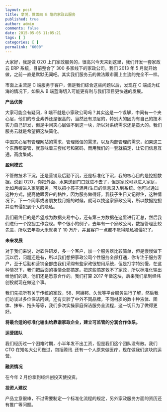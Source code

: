 ```yaml
---
layout: post
title: 享悦，做面向 B 端的家政云服务
published: true
author: admin
comments: false
date: 2015-05-05 11:05:21
tags: [ ]
categories: [ ]
permalink: "6600"
---
```



大家好，我是做 O2O 上门家政服务的，很高兴今天来到这里，我们开发一套家政云 ERP 系统，目前整合了 300 多家线下的家政公司。我们 2013 年 5 月就开始做，之前一直是默默无闻吧。其实我们服务云的做法跟市面上主流的完全不一样。

市面上主流是 C 端服务于客户，但是我们综合这些问题以后，发现在 C 端成为红海的情况下，如果从 B 端蓝海切入可能更有利与我们项目更快速的发展。

**产品优势**

大家可能会有疑问，B 端不就是小家政公司吗？其实这是一个误解，中间有一个夹心层，他们的专业素养还是很高的，当然还有顶层的，特别大的因为有自己的技术实力自己研发，但是中间夹心层做不到这一块，所以对系统需求还是蛮大的。我们服务云就是希望把这块简化。

中国夹心层有管理网站的需求，管理微信的需求，以及内部管理的需求，如果这三个东西都要管，就意味着三套帐号和密码，而用我们的一套就搞定，让它们信息互通，高度集成。

**盈利模式**

不管做技术下沉，还是营销及后勤下沉，还是标准化下沉，我的核心目的是挖掘数据。说到 O2O，你把外面、水果送到门口就进不去了，但是家政可以进入家庭，比如月嫂进入家庭服务，可以把小孩子满月/生日的信息录入到系统。他可以通过这种方式，提高他跟客户的黏性，因为服务做得好，我孩子生日又记得住，这种情况下，下一个同事或者朋友找月嫂的时候，就可以找这家家政公司，所以数据挖掘并没有侵犯到个人的隐私。

我们最终目的是希望成为数据交易中心，还有第三方数据在这里进行汇总，然后我们进行一个挖掘工作变现。举个很小的例子，去年有一个家政公司，数据管理比较先进，所以去年卖大米就卖了 10 万斤，并且客户一点都不觉得隐私被侵犯了。

**未来发展**

对于我们来说，对软件研发，多一个客户，加一个服务器比较简单，但是慢慢做下沉以后，问题还是有，所以我们想把家政公司个性服务全部打通，你专注于服务客户，至于后勤和营销全部由我们采购有些家政很想用系统，但是打字特别慢，在这种情况下，我们把后面的事情全部搞定。把这些搞定救不了家政，所以标准化输出给他们的话，他们还是愿意合作的。我们打算 2017 年做这块，后来我们拿到经纬创投就现在做这个事。

我们先把所有关于传统的家政，58、阿姨邦、久优等平台服务进行了解，然后我们访谈过多位保洁阿姨，还有实验了中外不同品牌，不同材质的数十种液体、固体、抹布、拖头等等，我们多次实操家庭保洁服务全流程，这一切只为了做得更好。

**将最合适的标准化输出给靠谱家政企业，建立可监管的分润合作体系。**

**运营团队**

我们经历过一个困难时期，小半年发不出工资，但是我们这个团队没有散。我们 CTO 在知名大公司做过，包括腾讯. 还有一个人原来做医疗，现在做我们这块的运营。

**融资情况**

在今年 2 月份拿到经纬创投天使投资。

**投资人建议**

产品立意很棒，不过需要制定一个标准化流程的规定，另外家政服务方面的资历还有推广等问题。